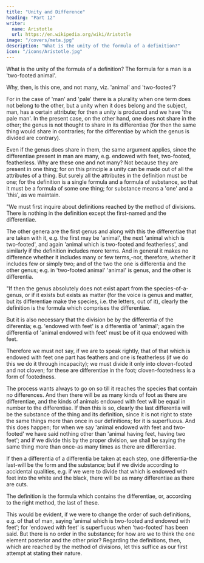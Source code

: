 ```yaml
---
title: "Unity and Difference"
heading: "Part 12"
writer:
  name: Aristotle 
  url: https://en.wikipedia.org/wiki/Aristotle
image: "/covers/meta.jpg"
description: "What is the unity of the formula of a definition?"
icon: "/icons/Aristotle.jpg"
---
```


<!-- "Now let us treat first of definition, in so far as we have not treated of it in the Analytics; for the problem stated in them is useful for our inquiries concerning substance. 
 -->

What is the unity of the formula of a definition? The formula for a man is a 'two-footed animal'.

Why, then, is this one, and not many, viz. 'animal' and 'two-footed'? 

For in the case of 'man' and 'pale' there is a plurality when one term does not belong to the other, but a unity when it does belong and the subject, man, has a certain attribute; for then a unity is produced and we have 'the pale man'. In the present case, on the other hand, one does not share in the other; the genus is not thought to share in its differentiae (for then the same thing would share in contraries; for the differentiae by which the genus is divided are contrary). 

Even if the genus does share in them, the same argument applies, since the differentiae present in man are many, e.g. endowed with feet, two-footed, featherless. Why are these one and not many? Not because they are present in one thing; for on this principle a unity can be made out of all the attributes of a thing. But surely all the attributes in the definition must be one; for the definition is a single formula and a formula of substance, so that it must be a formula of some one thing; for substance means a 'one' and a 'this', as we maintain.

"We must first inquire about definitions reached by the method of divisions. There is nothing in the definition except the first-named and the differentiae. 

The other genera are the first genus and along with this the differentiae that are taken with it, e.g. the first may be 'animal', the next 'animal which is two-footed', and again 'animal which is two-footed and featherless', and similarly if the definition includes more terms. And in general it makes no difference whether it includes many or few terms,-nor, therefore, whether it includes few or simply two; and of the two the one is differentia and the other genus; e.g. in 'two-footed animal' 'animal' is genus, and the other is differentia.

"If then the genus absolutely does not exist apart from the species-of-a-genus, or if it exists but exists as matter (for the voice is genus and matter, but its differentiae make the species, i.e. the letters, out of it), clearly the definition is the formula which comprises the differentiae.

But it is also necessary that the division be by the differentia of the diferentia; e.g. 'endowed with feet' is a differentia of 'animal'; again the differentia of 'animal endowed with feet' must be of it qua endowed with feet. 

Therefore we must not say, if we are to speak rightly, that of that which is endowed with feet one part has feathers and one is featherless (if we do this we do it through incapacity); we must divide it only into cloven-footed and not cloven; for these are differentiae in the foot; cloven-footedness is a form of footedness. 

The process wants always to go on so till it reaches the species that contain no differences. And then there will be as many kinds of foot as there are differentiae, and the kinds of animals endowed with feet will be equal in number to the differentiae. If then this is so, clearly the last differentia will be the substance of the thing and its definition, since it is not right to state the same things more than once in our definitions; for it is superfluous. And this does happen; for when we say 'animal endowed with feet and two-footed' we have said nothing other than 'animal having feet, having two feet'; and if we divide this by the proper division, we shall be saying the same thing more than once-as many times as there are differentiae.

If then a differentia of a differentia be taken at each step, one differentia-the last-will be the form and the substance; but if we divide according to accidental qualities, e.g. if we were to divide that which is endowed with feet into the white and the black, there will be as many differentiae as there are cuts. 

The definition is the formula which contains the differentiae, or, according to the right method, the last of these. 

This would be evident, if we were to change the order of such definitions, e.g. of that of man, saying 'animal which is two-footed and endowed with feet'; for 'endowed with feet' is superfluous when 'two-footed' has been said. But there is no order in the substance; for how are we to think the one element posterior and the other prior? Regarding the definitions, then, which are reached by the method of divisions, let this suffice as our first attempt at stating their nature.
